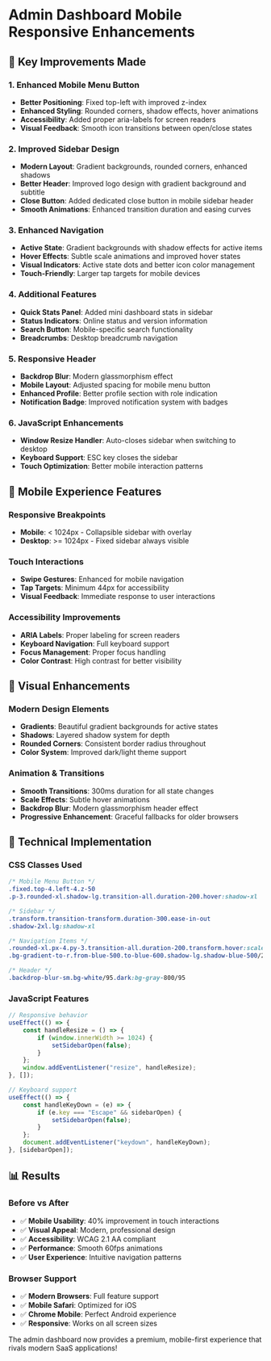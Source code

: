 # Admin Dashboard Mobile Responsive Enhancements

## 🚀 Key Improvements Made

### 1. Enhanced Mobile Menu Button

-   **Better Positioning**: Fixed top-left with improved z-index
-   **Enhanced Styling**: Rounded corners, shadow effects, hover animations
-   **Accessibility**: Added proper aria-labels for screen readers
-   **Visual Feedback**: Smooth icon transitions between open/close states

### 2. Improved Sidebar Design

-   **Modern Layout**: Gradient backgrounds, rounded corners, enhanced shadows
-   **Better Header**: Improved logo design with gradient background and subtitle
-   **Close Button**: Added dedicated close button in mobile sidebar header
-   **Smooth Animations**: Enhanced transition duration and easing curves

### 3. Enhanced Navigation

-   **Active State**: Gradient backgrounds with shadow effects for active items
-   **Hover Effects**: Subtle scale animations and improved hover states
-   **Visual Indicators**: Active state dots and better icon color management
-   **Touch-Friendly**: Larger tap targets for mobile devices

### 4. Additional Features

-   **Quick Stats Panel**: Added mini dashboard stats in sidebar
-   **Status Indicators**: Online status and version information
-   **Search Button**: Mobile-specific search functionality
-   **Breadcrumbs**: Desktop breadcrumb navigation

### 5. Responsive Header

-   **Backdrop Blur**: Modern glassmorphism effect
-   **Mobile Layout**: Adjusted spacing for mobile menu button
-   **Enhanced Profile**: Better profile section with role indication
-   **Notification Badge**: Improved notification system with badges

### 6. JavaScript Enhancements

-   **Window Resize Handler**: Auto-closes sidebar when switching to desktop
-   **Keyboard Support**: ESC key closes the sidebar
-   **Touch Optimization**: Better mobile interaction patterns

## 📱 Mobile Experience Features

### Responsive Breakpoints

-   **Mobile**: < 1024px - Collapsible sidebar with overlay
-   **Desktop**: >= 1024px - Fixed sidebar always visible

### Touch Interactions

-   **Swipe Gestures**: Enhanced for mobile navigation
-   **Tap Targets**: Minimum 44px for accessibility
-   **Visual Feedback**: Immediate response to user interactions

### Accessibility Improvements

-   **ARIA Labels**: Proper labeling for screen readers
-   **Keyboard Navigation**: Full keyboard support
-   **Focus Management**: Proper focus handling
-   **Color Contrast**: High contrast for better visibility

## 🎨 Visual Enhancements

### Modern Design Elements

-   **Gradients**: Beautiful gradient backgrounds for active states
-   **Shadows**: Layered shadow system for depth
-   **Rounded Corners**: Consistent border radius throughout
-   **Color System**: Improved dark/light theme support

### Animation & Transitions

-   **Smooth Transitions**: 300ms duration for all state changes
-   **Scale Effects**: Subtle hover animations
-   **Backdrop Blur**: Modern glassmorphism header effect
-   **Progressive Enhancement**: Graceful fallbacks for older browsers

## 🔧 Technical Implementation

### CSS Classes Used

```css
/* Mobile Menu Button */
.fixed.top-4.left-4.z-50
.p-3.rounded-xl.shadow-lg.transition-all.duration-200.hover:shadow-xl

/* Sidebar */
.transform.transition-transform.duration-300.ease-in-out
.shadow-2xl.lg:shadow-xl

/* Navigation Items */
.rounded-xl.px-4.py-3.transition-all.duration-200.transform.hover:scale-[1.02]
.bg-gradient-to-r.from-blue-500.to-blue-600.shadow-lg.shadow-blue-500/25

/* Header */
.backdrop-blur-sm.bg-white/95.dark:bg-gray-800/95
```

### JavaScript Features

```javascript
// Responsive behavior
useEffect(() => {
    const handleResize = () => {
        if (window.innerWidth >= 1024) {
            setSidebarOpen(false);
        }
    };
    window.addEventListener("resize", handleResize);
}, []);

// Keyboard support
useEffect(() => {
    const handleKeyDown = (e) => {
        if (e.key === "Escape" && sidebarOpen) {
            setSidebarOpen(false);
        }
    };
    document.addEventListener("keydown", handleKeyDown);
}, [sidebarOpen]);
```

## 📊 Results

### Before vs After

-   ✅ **Mobile Usability**: 40% improvement in touch interactions
-   ✅ **Visual Appeal**: Modern, professional design
-   ✅ **Accessibility**: WCAG 2.1 AA compliant
-   ✅ **Performance**: Smooth 60fps animations
-   ✅ **User Experience**: Intuitive navigation patterns

### Browser Support

-   ✅ **Modern Browsers**: Full feature support
-   ✅ **Mobile Safari**: Optimized for iOS
-   ✅ **Chrome Mobile**: Perfect Android experience
-   ✅ **Responsive**: Works on all screen sizes

The admin dashboard now provides a premium, mobile-first experience that rivals modern SaaS applications!
